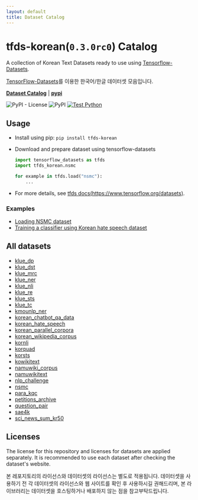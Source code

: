 ```yaml
---
layout: default
title: Dataset Catalog
---
```


# tfds-korean(`0.3.0rc0`) Catalog

A collection of Korean Text Datasets ready to use using [Tensorflow-Datasets](https://github.com/tensorflow/datasets).

[TensorFlow-Datasets](https://github.com/tensorflow/datasets)를 이용한 한국어/한글 데이터셋 모음입니다.

[**Dataset Catalog**](https://jeongukjae.github.io/tfds-korean) \| [**pypi**](https://pypi.org/project/tfds-korean/)

![PyPI - License](https://img.shields.io/pypi/l/tfds-korean)
![PyPI](https://img.shields.io/pypi/v/tfds-korean)
[![Test Python](https://github.com/jeongukjae/tfds-korean/actions/workflows/test-python.yml/badge.svg)](https://github.com/jeongukjae/tfds-korean/actions/workflows/test-python.yml)

## Usage

* Install using pip: `pip install tfds-korean`
* Download and prepare dataset using tensorflow-datasets

  ```python
  import tensorflow_datasets as tfds
  import tfds_korean.nsmc

  for example in tfds.load("nsmc"):
      ...
  ```

* For more details, see [tfds docs(https://www.tensorflow.org/datasets)](https://www.tensorflow.org/datasets).

### Examples

* [Loading NSMC dataset](https://github.com/jeongukjae/tfds-korean/blob/main/examples/nsmc_loading_datasets.ipynb)
* [Training a classifier using Korean hate speech dataset](https://github.com/jeongukjae/tfds-korean/blob/main/examples/korean_hate_speech_lstm.ipynb)

## All datasets

* [klue_dp](./datasets/klue_dp.html)
* [klue_dst](./datasets/klue_dst.html)
* [klue_mrc](./datasets/klue_mrc.html)
* [klue_ner](./datasets/klue_ner.html)
* [klue_nli](./datasets/klue_nli.html)
* [klue_re](./datasets/klue_re.html)
* [klue_sts](./datasets/klue_sts.html)
* [klue_tc](./datasets/klue_tc.html)
* [kmounlp_ner](./datasets/kmounlp_ner.html)
* [korean_chatbot_qa_data](./datasets/korean_chatbot_qa_data.html)
* [korean_hate_speech](./datasets/korean_hate_speech.html)
* [korean_parallel_corpora](./datasets/korean_parallel_corpora.html)
* [korean_wikipedia_corpus](./datasets/korean_wikipedia_corpus.html)
* [kornli](./datasets/kornli.html)
* [korquad](./datasets/korquad.html)
* [korsts](./datasets/korsts.html)
* [kowikitext](./datasets/kowikitext.html)
* [namuwiki_corpus](./datasets/namuwiki_corpus.html)
* [namuwikitext](./datasets/namuwikitext.html)
* [nlp_challenge](./datasets/nlp_challenge.html)
* [nsmc](./datasets/nsmc.html)
* [para_kqc](./datasets/para_kqc.html)
* [petitions_archive](./datasets/petitions_archive.html)
* [question_pair](./datasets/question_pair.html)
* [sae4k](./datasets/sae4k.html)
* [sci_news_sum_kr50](./datasets/sci_news_sum_kr50.html)


## Licenses

The license for this repository and licenses for datasets are applied separately. It is recommended to use each dataset after checking the dataset's website.

본 레포지토리의 라이선스와 데이터셋의 라이선스는 별도로 적용됩니다. 데이터셋을 사용하기 전 각 데이터셋의 라이선스와 웹 사이트를 확인 후 사용하시길 권해드리며, 본 라이브러리는 데이터셋을 호스팅하거나 배포하지 않는 점을 참고부탁드립니다.
